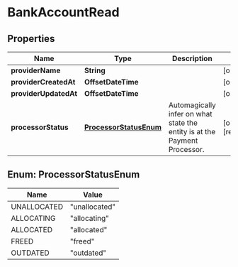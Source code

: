 

# BankAccountRead



## Properties

| Name | Type | Description | Notes |
|------------ | ------------- | ------------- | -------------|
|**providerName** | **String** |  |  [optional] |
|**providerCreatedAt** | **OffsetDateTime** |  |  [optional] |
|**providerUpdatedAt** | **OffsetDateTime** |  |  [optional] |
|**processorStatus** | [**ProcessorStatusEnum**](#ProcessorStatusEnum) | Automagically infer on what state the entity is at the Payment Processor. |  [optional] [readonly] |



## Enum: ProcessorStatusEnum

| Name | Value |
|---- | -----|
| UNALLOCATED | &quot;unallocated&quot; |
| ALLOCATING | &quot;allocating&quot; |
| ALLOCATED | &quot;allocated&quot; |
| FREED | &quot;freed&quot; |
| OUTDATED | &quot;outdated&quot; |



